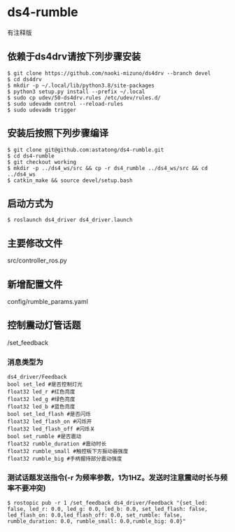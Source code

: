 # ds4-rumble
有注释版
## 依赖于ds4drv请按下列步骤安装
```console
$ git clone https://github.com/naoki-mizuno/ds4drv --branch devel
$ cd ds4drv
$ mkdir -p ~/.local/lib/python3.8/site-packages
$ python3 setup.py install --prefix ~/.local
$ sudo cp udev/50-ds4drv.rules /etc/udev/rules.d/
$ sudo udevadm control --reload-rules
$ sudo udevadm trigger
```
## 安装后按照下列步骤编译
```console
$ git clone git@github.com:astatong/ds4-rumble.git
$ cd ds4-rumble
$ git checkout working 
$ mkdir -p ../ds4_ws/src && cp -r ds4_rumble ../ds4_ws/src && cd ../ds4_ws 
$ catkin_make && source devel/setup.bash
```
## 启动方式为
```console
$ roslaunch ds4_driver ds4_driver.launch
```
## 主要修改文件
src/controller_ros.py
## 新增配置文件
config/rumble_params.yaml
## 控制震动灯管话题
/set_feedback
### 消息类型为
```console
ds4_driver/Feedback
bool set_led #是否控制灯光
float32 led_r #红色亮度
float32 led_g #绿色亮度
float32 led_b #蓝色亮度
bool set_led_flash #是否闪烁
float32 led_flash_on #闪烁开
float32 led_flash_off #闪烁关
bool set_rumble #是否震动
float32 rumble_duration #震动时长
float32 rumble_small #触控板下方振动器强度
float32 rumble_big #手柄握持部分震动强度
```
### 测试话题发送指令(-r 为频率参数，1为1HZ。发送时注意震动时长与频率不要冲突)

```console
$ rostopic pub -r 1 /set_feedback ds4_driver/Feedback "{set_led: false, led_r: 0.0, led_g: 0.0, led_b: 0.0, set_led_flash: false, led_flash_on: 0.0,led_flash_off: 0.0, set_rumble: false, rumble_duration: 0.0, rumble_small: 0.0,rumble_big: 0.0}"
```

